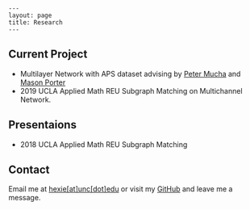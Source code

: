 ```
---
layout: page
title: Research
---
```
## Current Project

* Multilayer Network with APS dataset advising by [Peter Mucha](http://mucha.web.unc.edu/) and [Mason Porter](https://www.math.ucla.edu/~mason/)
* 2019 UCLA Applied Math REU Subgraph Matching on Multichannel Network.

## Presentaions

* 2018 UCLA Applied Math REU Subgraph Matching

## Contact
Email me at [hexie[at]unc[dot]edu](mailto:hexie@unc.edu) or visit my [GitHub](https://github.com/hexie1995) and leave me a message.
